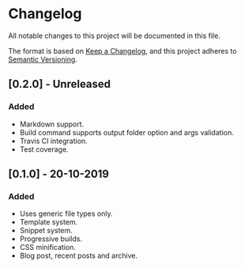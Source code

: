 # Changelog

All notable changes to this project will be documented in this file.

The format is based on [Keep a Changelog](https://keepachangelog.com/en/1.0.0/),
and this project adheres to [Semantic Versioning](https://semver.org/spec/v2.0.0.html).

## [0.2.0] - Unreleased

### Added

- Markdown support.
- Build command supports output folder option and args validation.
- Travis CI integration.
- Test coverage.

## [0.1.0] - 20-10-2019

### Added

- Uses generic file types only.
- Template system.
- Snippet system.
- Progressive builds.
- CSS minification.
- Blog post, recent posts and archive.
